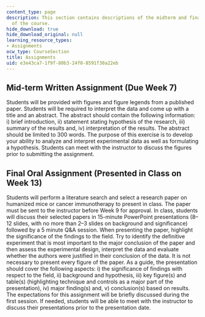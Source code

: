 ```yaml
---
content_type: page
description: This section contains descriptions of the midterm and final assignments
  of the course.
hide_download: true
hide_download_original: null
learning_resource_types:
- Assignments
ocw_type: CourseSection
title: Assignments
uid: e3e43ca7-1f9f-80b3-24f0-8591f30a22eb
---
```


Mid-term Written Assignment (Due Week 7)
----------------------------------------

Students will be provided with figures and figure legends from a published paper. Students will be required to interpret the data and come up with a title and an abstract. The abstract should contain the following information: i) brief introduction, ii) statement stating hypothesis of the research, iii) summary of the results and, iv) interpretation of the results. The abstract should be limited to 300 words. The purpose of this exercise is to develop your ability to analyze and interpret experimental data as well as formulating a hypothesis. Students can meet with the instructor to discuss the figures prior to submitting the assignment.

Final Oral Assignment (Presented in Class on Week 13)
-----------------------------------------------------

Students will perform a literature search and select a research paper on humanized mice or cancer immunotherapy to present in class. The paper must be sent to the instructor before Week 9 for approval. In class, students will discuss their selected papers in 15-minute PowerPoint presentations (8–12 slides, with no more than 2–3 slides on background and significance) followed by a 5 minute Q&A session. When presenting the paper, highlight the significance of the findings to the field. Try to identify the definitive experiment that is most important to the major conclusion of the paper and then assess the experimental design, interpret the data and evaluate whether the authors were justified in their conclusion of the data. It is not necessary to present every figure of the paper. As a guide, the presentation should cover the following aspects: i) the significance of findings with respect to the field, ii) background and hypothesis, iii) key figure(s) and table(s) (highlighting technique and controls as a major part of the presentation), iv) major finding(s) and, v) conclusion(s) based on results. The expectations for this assignment will be briefly discussed during the first session. If needed, students will be able to meet with the instructor to discuss their presentations prior to the presentation date.